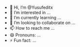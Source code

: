 - 👋 Hi, I’m @Yusufeditx
- 👀 I’m interested in ...
- 🌱 I’m currently learning ...
- 💞️ I’m looking to collaborate on ...
- 📫 How to reach me ...
- 😄 Pronouns: ...
- ⚡ Fun fact: ...

<!---
Yusufeditx/Yusufeditx is a ✨ special ✨ repository because its `README.md` (this file) appears on your GitHub profile.
You can click the Preview link to take a look at your changes.
--->
